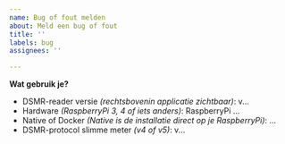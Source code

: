 ```yaml
---
name: Bug of fout melden
about: Meld een bug of fout
title: ''
labels: bug
assignees: ''

---
```


**Wat gebruik je?**
* DSMR-reader versie *(rechtsbovenin applicatie zichtbaar)*: v...
* Hardware *(RaspberryPi 3, 4 of iets anders)*: RaspberryPi ...
* Native of Docker *(Native is de installatie direct op je RaspberryPi)*: ...
* DSMR-protocol slimme meter *(v4 of v5)*: v...

